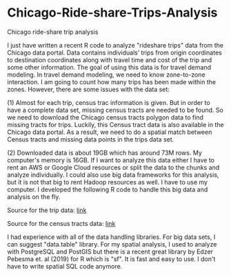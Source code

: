 # Chicago-Ride-share-Trips-Analysis
Chicago ride-share trip analysis

I just have written a recent R code to analyze "rideshare trips" data from the Chicago data portal. Data contains individuals’ trips from origin coordinates to destination coordinates along with travel time and cost of the trip and some other information. The goal of using this data is for travel demand modeling. In travel demand modeling, we need to know zone-to-zone interaction. I am going to count how many trips has been made within the zones. However, there are some issues with the data set:

(1) Almost for each trip, census trac information is given. But in order to have a complete data set, missing census tracts are needed to be found. So we need to download the Chicago census tracts polygon data to find missing tracts for trips. Luckily, this Census tract data is also available in the Chicago data portal. As a result, we need to do a spatial match between Census tracts and missing data points in the trips data set.

(2) Downloaded data is about 19GB which has around 73M rows. My computer's memory is 16GB. If I want to analyze this data either I have to rent an AWS or Google Cloud resources or split the data to the chunks and analyze individually. I could also use big data frameworks for this analysis, but it is not that big to rent Hadoop resources as well. I have to use my computer. I developed the following R code to handle this big data and analysis on the fly.

Source for the trip data: [link](https://data.cityofchicago.org/Transportation/Transportation-Network-Providers-Trips/m6dm-c72p)

Source for the census tracts data: [link](https://data.cityofchicago.org/Facilities-Geographic-Boundaries/Boundaries-Census-Tracts-2010/5jrd-6zik)

I had experience with all of the data handling libraries. For big data sets, I can suggest "data.table" library. For my spatial analysis, I used to analyze with PostgreSQL and PostGIS but there is a recent great library by Edzer Pebesma et. al (2019) for R which is "sf". It is fast and easy to use. I don't have to write spatial SQL code anymore.
